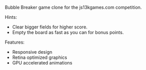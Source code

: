 Bubble Breaker game clone for the js13kgames.com competition.

Hints:
- Clear bigger fields for higher score. 
- Empty the board as fast as you can for bonus points.

Features:
- Responsive design
- Retina optimized graphics
- GPU accelerated animations